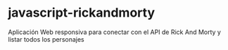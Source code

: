 # javascript-rickandmorty
Aplicación Web responsiva para conectar con el API de Rick And Morty y listar todos los personajes
